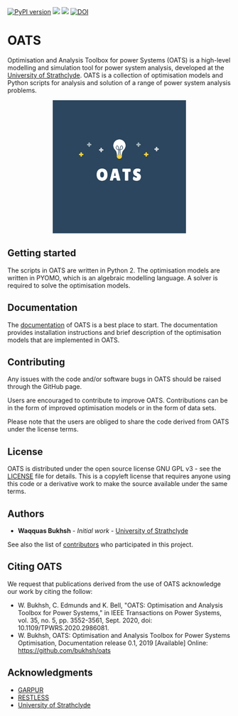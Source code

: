 [![PyPI version](https://badge.fury.io/py/oatspower.svg)](https://badge.fury.io/py/oatspower)
![](https://img.shields.io/badge/License-GNU%20General%20Public%20License%20v3.0-yellow)
![](https://img.shields.io/badge/Python-2.7.x%20%7C%203.x-red)
[![DOI](https://zenodo.org/badge/DOI/10.5281/zenodo.3629418.svg)](https://doi.org/10.5281/zenodo.3629418)


# OATS

Optimisation and Analysis Toolbox for power Systems (OATS) is a high-level modelling and simulation tool for power system analysis, developed at the [University of Strathclyde](https://www.strath.ac.uk/engineering/electronicelectricalengineering/). OATS is a collection of optimisation models and Python scripts for analysis and solution of a range of power system analysis problems.
<p align="center">
  <img  height="300" src="https://raw.githubusercontent.com/bukhsh/oats/master/logo.png">
</p>

## Getting started
The scripts in OATS are written in Python 2. The optimisation models are written in PYOMO, which is an algebraic modelling language. A solver is required to solve the optimisation models.

## Documentation
The [documentation](https://oats.readthedocs.io) of OATS is a best place to start. The documentation provides installation instructions and brief description of the optimisation models that are implemented in OATS.

## Contributing
Any issues with the code and/or software bugs in OATS should be raised through the GitHub page.

Users are encouraged to contribute to improve OATS. Contributions can be in the form of improved optimisation models or in the form of data sets.

Please note that the users are obliged to share the code derived from OATS under the license terms.

## License

OATS is distributed under the open source license GNU GPL v3 - see the [LICENSE](LICENSE.md) file for details. This is a copyleft license that requires anyone using this code or a derivative work to make the source available under the same terms.

## Authors
* **Waqquas Bukhsh** - *Initial work* - [University of Strathclyde](https://github.com/bukhsh/)

See also the list of [contributors](https://github.com/bukhsh/oats/contributors) who participated in this project.

## Citing OATS

We request that publications derived from the use of OATS acknowledge our work by citing the follow:


* W. Bukhsh, C. Edmunds and K. Bell, "OATS: Optimisation and Analysis Toolbox for Power Systems," in IEEE Transactions on Power Systems, vol. 35, no. 5, pp. 3552-3561, Sept. 2020, doi: 10.1109/TPWRS.2020.2986081.
* W. Bukhsh, OATS: Optimisation and Analysis Toolbox for Power Systems Optimisation, Documentation release 0.1, 2019 \[Available\] Online: https://github.com/bukhsh/oats

## Acknowledgments

* [GARPUR](https://www.sintef.no/projectweb/garpur)
* [RESTLESS](http://gow.epsrc.ac.uk/NGBOViewGrant.aspx?GrantRef=EP/N001893/1)
* [University of Strathclyde](https://www.strath.ac.uk/)
